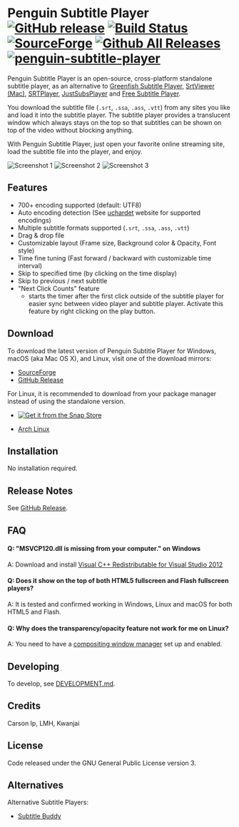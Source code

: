 # Penguin Subtitle Player [![GitHub release](https://img.shields.io/github/release/carsonip/Penguin-Subtitle-Player.svg)](https://github.com/carsonip/Penguin-Subtitle-Player/releases) [![Build Status](https://travis-ci.com/carsonip/Penguin-Subtitle-Player.svg?branch=master)](https://travis-ci.com/github/carsonip/Penguin-Subtitle-Player) [![SourceForge](https://img.shields.io/sourceforge/dt/PenguinSubtitlePlayer.svg)](https://sourceforge.net/projects/penguinsubtitleplayer/) [![Github All Releases](https://img.shields.io/github/downloads/carsonip/Penguin-Subtitle-Player/total.svg)](https://github.com/carsonip/Penguin-Subtitle-Player/releases) [![penguin-subtitle-player](https://snapcraft.io//penguin-subtitle-player/badge.svg)](https://snapcraft.io/penguin-subtitle-player)

Penguin Subtitle Player is an open-source, cross-platform standalone subtitle player, as an alternative to [Greenfish Subtitle Player](http://www.softpedia.com/get/Multimedia/Video/Other-VIDEO-Tools/Greenfish-Subtitle-Player.shtml), [SrtViewer (Mac)](https://sourceforge.net/projects/srtviewer/), [SRTPlayer](https://sourceforge.net/projects/subtitleplayer/), [JustSubsPlayer](https://justsubsplayer.codeplex.com/) and [Free Subtitle Player](http://sourceforge.net/projects/freesubtitleplayer/).

You download the subtitle file (`.srt`, `.ssa`, `.ass`, `.vtt`) from any sites you like and load it into the subtitle player. The subtitle player provides a translucent window which always stays on the top so that subtitles can be shown on top of the video without blocking anything.

With Penguin Subtitle Player, just open your favorite online streaming site, load the subtitle file into the player, and enjoy.

![Screenshot 1](https://a.fsdn.com/con/app/proj/penguinsubtitleplayer/screenshots/Windows_03.png)
![Screenshot 2](https://a.fsdn.com/con/app/proj/penguinsubtitleplayer/screenshots/Windows_00.png)
![Screenshot 3](https://a.fsdn.com/con/app/proj/penguinsubtitleplayer/screenshots/Arch%20Linux_01.png)

## Features

* 700+ encoding supported (default: UTF8)
* Auto encoding detection (See [uchardet](https://www.freedesktop.org/wiki/Software/uchardet/) website for supported encodings)
* Multiple subtitle formats supported (`.srt`, `.ssa`, `.ass`, `.vtt`)
* Drag & drop file
* Customizable layout (Frame size, Background color & Opacity, Font style)
* Time fine tuning (Fast forward / backward with customizable time interval)
* Skip to specified time (by clicking on the time display)
* Skip to previous / next subtitle
* "Next Click Counts" feature
    * starts the timer after the first click outside of the subtitle player for easier sync between video player and subtitle player. Activate this feature by right clicking on the play button.

## Download

To download the latest version of Penguin Subtitle Player for Windows, macOS (aka Mac OS X), and Linux, visit one of the download mirrors:

* [SourceForge](https://sourceforge.net/projects/penguinsubtitleplayer/)
* [GitHub Release](https://github.com/carsonip/Penguin-Subtitle-Player/releases)

For Linux, it is recommended to download from your package manager instead of using the standalone version.

* [![Get it from the Snap Store](https://snapcraft.io/static/images/badges/en/snap-store-white.svg)](https://snapcraft.io/penguin-subtitle-player)

* [Arch Linux](https://aur.archlinux.org/packages/penguin-subtitle-player-git/)

## Installation

No installation required.

## Release Notes

See [GitHub Release](https://github.com/carsonip/Penguin-Subtitle-Player/releases).

## FAQ

#### Q: "MSVCP120.dll is missing from your computer." on Windows
A: Download and install [Visual C++ Redistributable for Visual Studio 2012](http://www.microsoft.com/download/details.aspx?id=30679)

#### Q: Does it show on the top of both HTML5 fullscreen and Flash fullscreen players?
A: It is tested and confirmed working in Windows, Linux and macOS for both HTML5 and Flash.

#### Q: Why does the transparency/opacity feature not work for me on Linux?
A: You need to have a [compositing window manager](https://github.com/carsonip/Penguin-Subtitle-Player/issues/19) set up and enabled.

## Developing

To develop, see [DEVELOPMENT.md](DEVELOPMENT.md).

## Credits

Carson Ip, LMH, Kwanjai

## License

Code released under the GNU General Public License version 3.

## Alternatives

Alternative Subtitle Players:

* [Subtitle Buddy](https://github.com/vincemann/Subtitle-Buddy)
